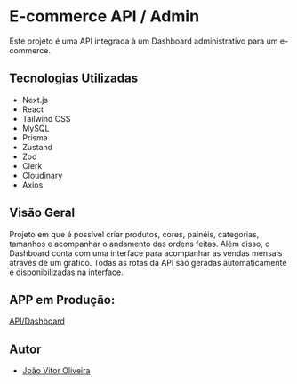 # E-commerce API / Admin

Este projeto é uma API integrada à um Dashboard administrativo para um e-commerce.

## Tecnologias Utilizadas

- Next.js
- React
- Tailwind CSS
- MySQL
- Prisma
- Zustand
- Zod
- Clerk
- Cloudinary
- Axios

## Visão Geral

Projeto em que é possível criar produtos, cores, painéis, categorias, tamanhos e acompanhar o andamento das ordens feitas. Além disso, o Dashboard conta com uma interface para acompanhar as vendas mensais através de um gráfico.
Todas as rotas da API são geradas automaticamente e disponibilizadas na interface.

## APP em Produção:

[API/Dashboard](https://ecommerce-admin-x3bc.vercel.app/d96b9656-cb1e-4865-9e5a-feb81d098175)

## Autor

- [João Vitor Oliveira](http://www.linkedin.com/in/joaovitorwoliveira) 
